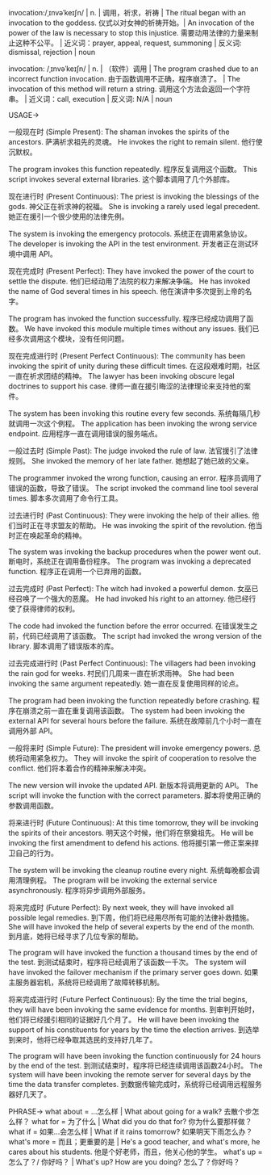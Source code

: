 invocation:/ˌɪnvəˈkeɪʃn/ | n. | 调用，祈求，祈祷 | The ritual began with an invocation to the goddess.  仪式以对女神的祈祷开始。|  An invocation of the power of the law is necessary to stop this injustice.  需要动用法律的力量来制止这种不公平。 | 近义词：prayer, appeal, request, summoning | 反义词: dismissal, rejection | noun


invocation: /ˌɪnvəˈkeɪʃn/ | n. | （软件）调用 |  The program crashed due to an incorrect function invocation.  由于函数调用不正确，程序崩溃了。 | The invocation of this method will return a string. 调用这个方法会返回一个字符串。 | 近义词：call, execution | 反义词: N/A | noun


USAGE->

一般现在时 (Simple Present):
The shaman invokes the spirits of the ancestors.  萨满祈求祖先的灵魂。
He invokes the right to remain silent. 他行使沉默权。

The program invokes this function repeatedly.  程序反复调用这个函数。
This script invokes several external libraries.  这个脚本调用了几个外部库。


现在进行时 (Present Continuous):
The priest is invoking the blessings of the gods.  神父正在祈求神的祝福。
She is invoking a rarely used legal precedent.  她正在援引一个很少使用的法律先例。

The system is invoking the emergency protocols. 系统正在调用紧急协议。
The developer is invoking the API in the test environment.  开发者正在测试环境中调用 API。


现在完成时 (Present Perfect):
They have invoked the power of the court to settle the dispute.  他们已经动用了法院的权力来解决争端。
He has invoked the name of God several times in his speech. 他在演讲中多次提到上帝的名字。

The program has invoked the function successfully. 程序已经成功调用了函数。
We have invoked this module multiple times without any issues. 我们已经多次调用这个模块，没有任何问题。


现在完成进行时 (Present Perfect Continuous):
The community has been invoking the spirit of unity during these difficult times.  在这段艰难时期，社区一直在祈求团结的精神。
The lawyer has been invoking obscure legal doctrines to support his case.  律师一直在援引晦涩的法律理论来支持他的案件。

The system has been invoking this routine every few seconds. 系统每隔几秒就调用一次这个例程。
The application has been invoking the wrong service endpoint. 应用程序一直在调用错误的服务端点。


一般过去时 (Simple Past):
The judge invoked the rule of law. 法官援引了法律规则。
She invoked the memory of her late father. 她想起了她已故的父亲。

The programmer invoked the wrong function, causing an error. 程序员调用了错误的函数，导致了错误。
The script invoked the command line tool several times.  脚本多次调用了命令行工具。


过去进行时 (Past Continuous):
They were invoking the help of their allies. 他们当时正在寻求盟友的帮助。
He was invoking the spirit of the revolution. 他当时正在唤起革命的精神。

The system was invoking the backup procedures when the power went out.  断电时，系统正在调用备份程序。
The program was invoking a deprecated function. 程序正在调用一个已弃用的函数。


过去完成时 (Past Perfect):
The witch had invoked a powerful demon.  女巫已经召唤了一个强大的恶魔。
He had invoked his right to an attorney. 他已经行使了获得律师的权利。

The code had invoked the function before the error occurred.  在错误发生之前，代码已经调用了该函数。
The script had invoked the wrong version of the library. 脚本调用了错误版本的库。


过去完成进行时 (Past Perfect Continuous):
The villagers had been invoking the rain god for weeks. 村民们几周来一直在祈求雨神。
She had been invoking the same argument repeatedly. 她一直在反复使用同样的论点。

The program had been invoking the function repeatedly before crashing. 程序在崩溃之前一直在重复调用该函数。
The system had been invoking the external API for several hours before the failure. 系统在故障前几个小时一直在调用外部 API。


一般将来时 (Simple Future):
The president will invoke emergency powers. 总统将动用紧急权力。
They will invoke the spirit of cooperation to resolve the conflict. 他们将本着合作的精神来解决冲突。

The new version will invoke the updated API. 新版本将调用更新的 API。
The script will invoke the function with the correct parameters. 脚本将使用正确的参数调用函数。


将来进行时 (Future Continuous):
At this time tomorrow, they will be invoking the spirits of their ancestors. 明天这个时候，他们将在祭奠祖先。
He will be invoking the first amendment to defend his actions. 他将援引第一修正案来捍卫自己的行为。

The system will be invoking the cleanup routine every night. 系统每晚都会调用清理例程。
The program will be invoking the external service asynchronously. 程序将异步调用外部服务。


将来完成时 (Future Perfect):
By next week, they will have invoked all possible legal remedies. 到下周，他们将已经用尽所有可能的法律补救措施。
She will have invoked the help of several experts by the end of the month. 到月底，她将已经寻求了几位专家的帮助。

The program will have invoked the function a thousand times by the end of the test. 到测试结束时，程序将已经调用了该函数一千次。
The system will have invoked the failover mechanism if the primary server goes down. 如果主服务器宕机，系统将已经调用了故障转移机制。


将来完成进行时 (Future Perfect Continuous):
By the time the trial begins, they will have been invoking the same evidence for months. 到审判开始时，他们将已经援引相同的证据好几个月了。
He will have been invoking the support of his constituents for years by the time the election arrives. 到选举到来时，他将已经争取其选民的支持好几年了。

The program will have been invoking the function continuously for 24 hours by the end of the test. 到测试结束时，程序将已经连续调用该函数24小时。
The system will have been invoking the remote server for several days by the time the data transfer completes. 到数据传输完成时，系统将已经调用远程服务器好几天了。


PHRASE->
what about = ...怎么样 | What about going for a walk? 去散个步怎么样？
what for = 为了什么 | What did you do that for? 你为什么要那样做？
what if = 如果...会怎么样 | What if it rains tomorrow? 如果明天下雨怎么办？
what's more = 而且；更重要的是 | He's a good teacher, and what's more, he cares about his students. 他是个好老师，而且，他关心他的学生。
what's up = 怎么了？/ 你好吗？ | What's up? How are you doing?  怎么了？你好吗？
